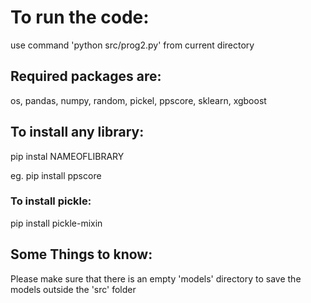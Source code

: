 # To run the code:
use command 'python src/prog2.py' from current directory


## Required packages are:
os, 
pandas, 
numpy, 
random, 
pickel, 
ppscore, 
sklearn, 
xgboost

## To install any library:
pip instal NAMEOFLIBRARY




eg. pip install ppscore


### To install pickle: 
pip install pickle-mixin



## Some Things to know:
Please make sure that there is an empty 'models' directory to save the models outside the 'src' folder
